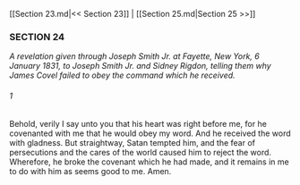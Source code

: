 [[Section 23.md|<< Section 23]]  |  [[Section 25.md|Section 25 >>]]

### SECTION 24

*A revelation given through Joseph Smith Jr. at Fayette, New York, 6 January 1831, to Joseph Smith Jr. and Sidney Rigdon, telling them why James Covel failed to obey the command which he received.*

###### 1
Behold, verily I say unto you that his heart was right before me, for he covenanted with me that he would obey my word. And he received the word with gladness. But straightway, Satan tempted him, and the fear of persecutions and the cares of the world caused him to reject the word. Wherefore, he broke the covenant which he had made, and it remains in me to do with him as seems good to me. Amen.